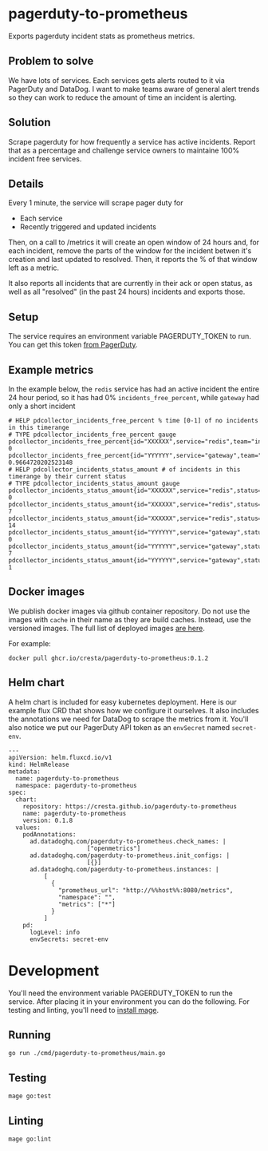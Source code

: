 # pagerduty-to-prometheus

Exports pagerduty incident stats as prometheus metrics.

## Problem to solve

We have lots of services.  Each services gets alerts routed to it via PagerDuty
and DataDog.  I want to make teams aware of general alert trends so they can work
to reduce the amount of time an incident is alerting.

## Solution

Scrape pagerduty for how frequently a service has active incidents.  Report that
as a percentage and challenge service owners to maintaine 100% incident free
services.

## Details

Every 1 minute, the service will scrape pager duty for
* Each service
* Recently triggered and updated incidents

Then, on a call to /metrics it will create an open window of 24 hours
and, for each incident, remove the parts of the window for the
incident betwen it's creation and last updated to resolved.  Then, it
reports the % of that window left as a metric.

It also reports all incidents that are currently in their ack or open
status, as well as all "resolved" (in the past 24 hours) incidents and
exports those.

## Setup

The service requires an environment variable PAGERDUTY_TOKEN to run.  You can
get this token [from PagerDuty](https://developer.pagerduty.com/docs/rest-api-v2/authentication/).


## Example metrics

In the example below, the `redis` service has had an active incident the entire 24 hour period, so it
has had 0% `incidents_free_percent`, while `gateway` had only a short incident

```
# HELP pdcollector_incidents_free_percent % time [0-1] of no incidents in this timerange
# TYPE pdcollector_incidents_free_percent gauge
pdcollector_incidents_free_percent{id="XXXXXX",service="redis",team="infra",timerange="24h0m0s"} 0
pdcollector_incidents_free_percent{id="YYYYYY",service="gateway",team="frontend",timerange="24h0m0s"} 0.9664720202523148
# HELP pdcollector_incidents_status_amount # of incidents in this timerange by their current status
# TYPE pdcollector_incidents_status_amount gauge
pdcollector_incidents_status_amount{id="XXXXXX",service="redis",status="acknowledged",team="infra",timerange="24h0m0s"} 0
pdcollector_incidents_status_amount{id="XXXXXX",service="redis",status="resolved",team="infra",timerange="24h0m0s"} 7
pdcollector_incidents_status_amount{id="XXXXXX",service="redis",status="triggered",team="infra",timerange="24h0m0s"} 14
pdcollector_incidents_status_amount{id="YYYYYY",service="gateway",status="acknowledged",team="frontend",timerange="24h0m0s"} 0
pdcollector_incidents_status_amount{id="YYYYYY",service="gateway",status="resolved",team="frontend",timerange="24h0m0s"} 7
pdcollector_incidents_status_amount{id="YYYYYY",service="gateway",status="triggered",team="frontend",timerange="24h0m0s"} 1
```

## Docker images

We publish docker images via github container repository.  Do not use the images
with `cache` in their name as they are build caches.  Instead, use the versioned images.
The full list of deployed images [are here](https://github.com/orgs/cresta/packages/container/package/pagerduty-to-prometheus).

For example:
```
docker pull ghcr.io/cresta/pagerduty-to-prometheus:0.1.2
```

## Helm chart

A helm chart is included for easy kubernetes deployment.  Here is our example
flux CRD that shows how we configure it ourselves.  It also includes the annotations
we need for DataDog to scrape the metrics from it.  You'll also notice we put
our PagerDuty API token as an `envSecret` named `secret-env`.

```
---
apiVersion: helm.fluxcd.io/v1
kind: HelmRelease
metadata:
  name: pagerduty-to-prometheus
  namespace: pagerduty-to-prometheus
spec:
  chart:
    repository: https://cresta.github.io/pagerduty-to-prometheus
    name: pagerduty-to-prometheus
    version: 0.1.8
  values:
    podAnnotations:
      ad.datadoghq.com/pagerduty-to-prometheus.check_names: |
                      ["openmetrics"]
      ad.datadoghq.com/pagerduty-to-prometheus.init_configs: |
                      [{}]
      ad.datadoghq.com/pagerduty-to-prometheus.instances: |
          [
            {
              "prometheus_url": "http://%%host%%:8080/metrics",
              "namespace": "",
              "metrics": ["*"]
            }
          ]
    pd:
      logLevel: info
      envSecrets: secret-env
```

# Development

You'll need the environment variable PAGERDUTY_TOKEN to run the service.  After
placing it in your environment you can do the following.  For testing and
linting, you'll need to [install mage](https://magefile.org/).

## Running

```
go run ./cmd/pagerduty-to-prometheus/main.go
```

## Testing

```
mage go:test
```

## Linting

```
mage go:lint
```
